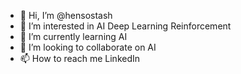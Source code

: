- 👋 Hi, I’m @hensostash
- 👀 I’m interested in AI Deep Learning Reinforcement
- 🌱 I’m currently learning AI
- 💞️ I’m looking to collaborate on AI
- 📫 How to reach me LinkedIn

